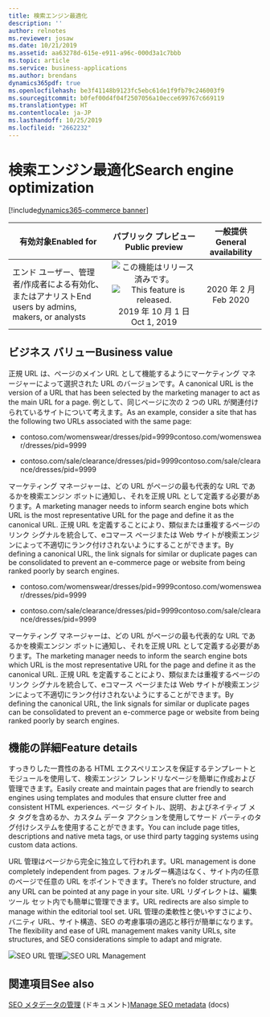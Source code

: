 ```yaml
---
title: 検索エンジン最適化
description: ''
author: relnotes
ms.reviewer: josaw
ms.date: 10/21/2019
ms.assetid: aa63278d-615e-e911-a96c-000d3a1c7bbb
ms.topic: article
ms.service: business-applications
ms.author: brendans
dynamics365pdf: true
ms.openlocfilehash: be3f41148b9123fc5ebc61de1f9fb79c246003f9
ms.sourcegitcommit: b0fef00d4f04f2507056a10ecce699767c669119
ms.translationtype: HT
ms.contentlocale: ja-JP
ms.lasthandoff: 10/25/2019
ms.locfileid: "2662232"
---
```

# <a name="search-engine-optimization"></a><span data-ttu-id="cdcbf-102">検索エンジン最適化</span><span class="sxs-lookup"><span data-stu-id="cdcbf-102">Search engine optimization</span></span>
[!include[dynamics365-commerce banner](../includes/dynamics365-commerce.md)]

| <span data-ttu-id="cdcbf-103">有効対象</span><span class="sxs-lookup"><span data-stu-id="cdcbf-103">Enabled for</span></span>    |  <span data-ttu-id="cdcbf-104">パブリック プレビュー</span><span class="sxs-lookup"><span data-stu-id="cdcbf-104">Public preview</span></span> | <span data-ttu-id="cdcbf-105">一般提供</span><span class="sxs-lookup"><span data-stu-id="cdcbf-105">General availability</span></span> | 
| ---------- | :----------: |:----------: |
|<span data-ttu-id="cdcbf-106">エンド ユーザー、管理者/作成者による有効化、またはアナリスト</span><span class="sxs-lookup"><span data-stu-id="cdcbf-106">End users by admins, makers, or analysts</span></span>|<span data-ttu-id="cdcbf-107">![この機能はリリース済みです。](/dynamics365-release-plan/media/green-checkmark.png "この機能はリリース済みです。")</span><span class="sxs-lookup"><span data-stu-id="cdcbf-107">![This feature is released.](/dynamics365-release-plan/media/green-checkmark.png "This feature is released.")</span></span> <span data-ttu-id="cdcbf-108">2019 年 10 月 1 日</span><span class="sxs-lookup"><span data-stu-id="cdcbf-108">Oct 1, 2019</span></span>| <span data-ttu-id="cdcbf-109">2020 年 2 月</span><span class="sxs-lookup"><span data-stu-id="cdcbf-109">Feb 2020</span></span>|


## <a name="business-value"></a><span data-ttu-id="cdcbf-110">ビジネス バリュー</span><span class="sxs-lookup"><span data-stu-id="cdcbf-110">Business value</span></span>
<!-- bv start -->
<span data-ttu-id="cdcbf-111">正規 URL は、ページのメイン URL として機能するようにマーケティング マネージャーによって選択された URL のバージョンです。</span><span class="sxs-lookup"><span data-stu-id="cdcbf-111">A canonical URL is the version of a URL that has been selected by the marketing manager to act as the main URL for a page.</span></span> <span data-ttu-id="cdcbf-112">例として、同じページに次の 2 つの URL が関連付けられているサイトについて考えます。</span><span class="sxs-lookup"><span data-stu-id="cdcbf-112">As an example, consider a site that has the following two URLs associated with the same page:</span></span>   

- <span data-ttu-id="cdcbf-113">contoso.com/womenswear/dresses/pid=9999</span><span class="sxs-lookup"><span data-stu-id="cdcbf-113">contoso.com/womenswear/dresses/pid=9999</span></span> 

- <span data-ttu-id="cdcbf-114">contoso.com/sale/clearance/dresses/pid=9999</span><span class="sxs-lookup"><span data-stu-id="cdcbf-114">contoso.com/sale/clearance/dresses/pid=9999</span></span> 

<span data-ttu-id="cdcbf-115">マーケティング マネージャーは、どの URL がページの最も代表的な URL であるかを検索エンジン ボットに通知し、それを正規 URL として定義する必要があります。</span><span class="sxs-lookup"><span data-stu-id="cdcbf-115">A marketing manager needs to inform search engine bots which URL is the most representative URL for the page and define it as the canonical URL.</span></span> <span data-ttu-id="cdcbf-116">正規 URL を定義することにより、類似または重複するページのリンク シグナルを統合して、eコマース ページまたは Web サイトが検索エンジンによって不適切にランク付けされないようにすることができます。</span><span class="sxs-lookup"><span data-stu-id="cdcbf-116">By defining a canonical URL, the link signals for similar or duplicate pages can be consolidated to prevent an e-commerce page or website from being ranked poorly by search engines.</span></span> 

- <span data-ttu-id="cdcbf-117">contoso.com/womenswear/dresses/pid=9999</span><span class="sxs-lookup"><span data-stu-id="cdcbf-117">contoso.com/womenswear/dresses/pid=9999</span></span>

- <span data-ttu-id="cdcbf-118">contoso.com/sale/clearance/dresses/pid=9999</span><span class="sxs-lookup"><span data-stu-id="cdcbf-118">contoso.com/sale/clearance/dresses/pid=9999</span></span> 

<span data-ttu-id="cdcbf-119">マーケティング マネージャーは、どの URL がページの最も代表的な URL であるかを検索エンジン ボットに通知し、それを正規 URL として定義する必要があります。</span><span class="sxs-lookup"><span data-stu-id="cdcbf-119">The marketing manager needs to inform the search engine bots which URL is the most representative URL for the page and define it as the canonical URL.</span></span> <span data-ttu-id="cdcbf-120">正規 URL を定義することにより、類似または重複するページのリンク シグナルを統合して、eコマース ページまたは Web サイトが検索エンジンによって不適切にランク付けされないようにすることができます。</span><span class="sxs-lookup"><span data-stu-id="cdcbf-120">By defining the canonical URL, the link signals for similar or duplicate pages can be consolidated to prevent an e-commerce page or website from being ranked poorly by search engines.</span></span>
<!-- bv end -->



## <a name="feature-details"></a><span data-ttu-id="cdcbf-121">機能の詳細</span><span class="sxs-lookup"><span data-stu-id="cdcbf-121">Feature details</span></span>
<!--feature detail start -->
<span data-ttu-id="cdcbf-122">すっきりした一貫性のある HTML エクスペリエンスを保証するテンプレートとモジュールを使用して、検索エンジン フレンドリなページを簡単に作成および管理できます。</span><span class="sxs-lookup"><span data-stu-id="cdcbf-122">Easily create and maintain pages that are friendly to search engines using templates and modules that ensure clutter free and consistent HTML experiences.</span></span> <span data-ttu-id="cdcbf-123">ページ タイトル、説明、およびネイティブ メタ タグを含めるか、カスタム データ アクションを使用してサード パーティのタグ付けシステムを使用することができます。</span><span class="sxs-lookup"><span data-stu-id="cdcbf-123">You can include page titles, descriptions and native meta tags, or use third party tagging systems using custom data actions.</span></span> 

<span data-ttu-id="cdcbf-124">URL 管理はページから完全に独立して行われます。</span><span class="sxs-lookup"><span data-stu-id="cdcbf-124">URL management is done completely independent from pages.</span></span> <span data-ttu-id="cdcbf-125">フォルダー構造はなく、サイト内の任意のページで任意の URL をポイントできます。</span><span class="sxs-lookup"><span data-stu-id="cdcbf-125">There’s no folder structure, and any URL can be pointed at any page in your site.</span></span> <span data-ttu-id="cdcbf-126">URL リダイレクトは、編集ツール セット内でも簡単に管理できます。</span><span class="sxs-lookup"><span data-stu-id="cdcbf-126">URL redirects are also simple to manage within the editorial tool set.</span></span> <span data-ttu-id="cdcbf-127">URL 管理の柔軟性と使いやすさにより、バニティ URL、サイト構造、SEO の考慮事項の適応と移行が簡単になります。</span><span class="sxs-lookup"><span data-stu-id="cdcbf-127">The flexibility and ease of URL management makes vanity URLs, site structures, and SEO considerations simple to adapt and migrate.</span></span>

<span data-ttu-id="cdcbf-128">![SEO URL 管理](media/seo_urlmanagement.png "SEO URL 管理")</span><span class="sxs-lookup"><span data-stu-id="cdcbf-128">![SEO URL Management](media/seo_urlmanagement.png "SEO URL Management")</span></span>
<!--feature detail end -->










## <a name="see-also"></a><span data-ttu-id="cdcbf-129">関連項目</span><span class="sxs-lookup"><span data-stu-id="cdcbf-129">See also</span></span>

<span data-ttu-id="cdcbf-130">[SEO メタデータの管理](https://docs.microsoft.com/dynamics365/commerce/manage-seo-metadata) (ドキュメント)</span><span class="sxs-lookup"><span data-stu-id="cdcbf-130">[Manage SEO metadata](https://docs.microsoft.com/dynamics365/commerce/manage-seo-metadata) (docs)</span></span>
